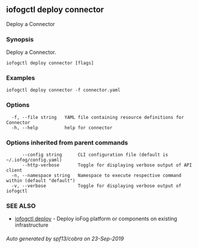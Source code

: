 ## iofogctl deploy connector

Deploy a Connector

### Synopsis

Deploy a Connector.

```
iofogctl deploy connector [flags]
```

### Examples

```
iofogctl deploy connector -f connector.yaml
```

### Options

```
  -f, --file string   YAML file containing resource definitions for Connector
  -h, --help          help for connector
```

### Options inherited from parent commands

```
      --config string      CLI configuration file (default is ~/.iofog/config.yaml)
      --http-verbose       Toggle for displaying verbose output of API client
  -n, --namespace string   Namespace to execute respective command within (default "default")
  -v, --verbose            Toggle for displaying verbose output of iofogctl
```

### SEE ALSO

* [iofogctl deploy](iofogctl_deploy.md)	 - Deploy ioFog platform or components on existing infrastructure

###### Auto generated by spf13/cobra on 23-Sep-2019
